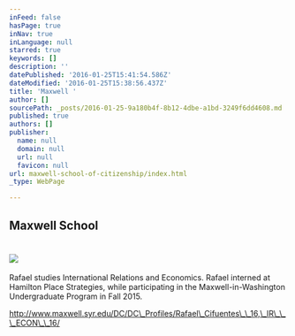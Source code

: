 ```yaml
---
inFeed: false
hasPage: true
inNav: true
inLanguage: null
starred: true
keywords: []
description: ''
datePublished: '2016-01-25T15:41:54.586Z'
dateModified: '2016-01-25T15:38:56.437Z'
title: 'Maxwell '
author: []
sourcePath: _posts/2016-01-25-9a180b4f-8b12-4dbe-a1bd-3249f6dd4608.md
published: true
authors: []
publisher:
  name: null
  domain: null
  url: null
  favicon: null
url: maxwell-school-of-citizenship/index.html
_type: WebPage

---
```

## Maxwell School

# ![](https://s3-us-west-2.amazonaws.com/the-grid-img/p/a39b4dc957f5bfd73fdd5e1604c4b3f69d4da608.jpg)

Rafael studies International Relations and Economics. Rafael interned at Hamilton Place Strategies, while participating in the Maxwell-in-Washington Undergraduate Program in Fall 2015\.

http://www.maxwell.syr.edu/DC/DC\_Profiles/Rafael\_Cifuentes\_\_16,\_IR\_\_\_ECON\_\_16/